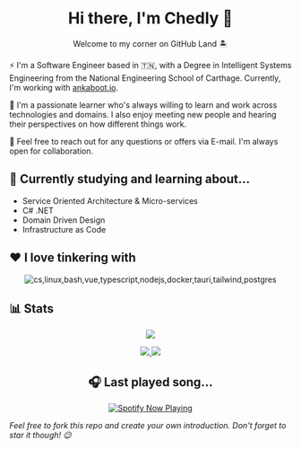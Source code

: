 <h1 align="center">Hi there, I'm Chedly 👋</h1>

<!-- <p align="center"> <img src="https://komarev.com/ghpvc/?username=zedo9&label=Profile_views&color=0e75b6&style=plastic" alt="Zedo9 Profile Views" /></p> -->

<p align="center">Welcome to my corner on GitHub Land 🏝️</p>

⚡ I'm a Software Engineer based in 🇹🇳, with a Degree in Intelligent Systems Engineering from the National Engineering School of Carthage. Currently, I'm working with [ankaboot.io](https://github.com/ankaboot-source).

📌 I'm a passionate learner who's always willing to learn and work across technologies and domains. I also enjoy meeting new people and hearing their perspectives on how different things work.

📌 Feel free to reach out for any questions or offers via E-mail. I'm always open for collaboration.

## 📗 Currently studying and learning about...

- Service Oriented Architecture & Micro-services
- C# .NET
- Domain Driven Design
- Infrastructure as Code

## ❤ I love tinkering with

<!-- Use the logos provided here https://simpleicons.org/ -->

<p align="center">
<img src="https://skillicons.dev/icons?i=cs,linux,bash,vue,typescript,nodejs,docker,tauri,tailwind,postgres" alt="cs,linux,bash,vue,typescript,nodejs,docker,tauri,tailwind,postgres" />
</p>

<!-- ## 💻 I have used at some point

<p align="center">
<img src="https://skillicons.dev/icons?i=python,angular,react,cpp,java,spring,mysql,mongodb,php,electron,wordpress,qt" alt="python,angular,react,cpp,java,spring,mysql,mongodb,php,electron,wordpress,qt" />
</p> -->

## 📊 Stats

<p align="center" >
	<a href="https://github.com/zedo9">
		<img src="https://github-readme-streak-stats.herokuapp.com?user=zedo9&hide_border=true&theme=dark" />
	</a>
</p>

<p align="center" >
    <a href="#">
	<img src="https://github-readme-stats.vercel.app/api?username=zedo9&count_private=true&show_icons=true&include_all_commits=true&hide_rank=true&hide_border=true&hide=issues&layout=compact&line_height=24&custom_title=Zedo's%20GitHub%20Stats&theme=dark" />
	<img src="https://github-readme-stats.vercel.app/api/top-langs/?username=Zedo9&layout=compact&hide_border=true&theme=dark&langs_count=6" />
    </a>
</p>

<h2 align="center">🎧 Last played song...</h2>

<p align="center">
    <a href="https://open.spotify.com/user/zedo98">
        <img src="https://novatorem-7mwjsonyy-chedly-zouche.vercel.app/api/spotify" alt="Spotify Now Playing"  />
    </a>
</p>

_Feel free to fork this repo and create your own introduction. Don't forget to star it though! 😉_
